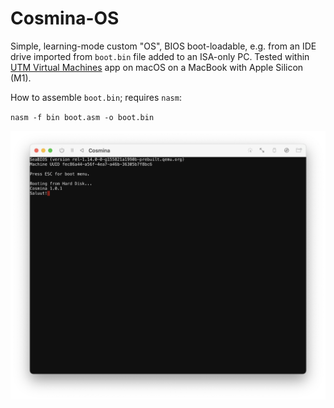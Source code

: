 # Cosmina-OS
Simple, learning-mode custom "OS", BIOS boot-loadable, e.g. from an IDE drive imported from `boot.bin` file added to an ISA-only PC.
Tested within [UTM Virtual Machines](https://apps.apple.com/app/utm-virtual-machines/id1538878817) app on macOS on a MacBook with Apple Silicon (M1).

How to assemble `boot.bin`; requires `nasm`:

`nasm -f bin boot.asm -o boot.bin`

![Screenshot](https://github.com/SDolha/Cosmina-OS/blob/master/Screenshot.png?raw=true)
